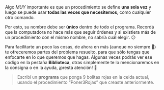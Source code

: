 Algo _MUY_ importante es que un procedimiento se define **una sola vez** y luego se puede usar **todas las veces que necesitemos**, como cualquier otro comando.

Por esto, su nombre debe ser **único** dentro de todo el programa. Recordá que la computadora no hace más que seguir órdenes y si existiera más de un procedimiento con el mismo nombre, no sabría cuál elegir. :confused:

Para facilitarte un poco las cosas, de ahora en más (aunque no siempre :grimacing:) te ofreceremos partes del problema resuelto, para que sólo tengas que enfocarte en lo que queremos que hagas. Algunas veces podrás ver ese código en la pestaña **Biblioteca**, otras simplemente te lo mencionaremos en la consigna o en la ayuda, ¡prestá atención! :eyes:

> Escribí un **programa** que ponga 9 bolitas rojas en la celda actual, usando el procedimiento “Poner3Rojas” que creaste anteriormente.
